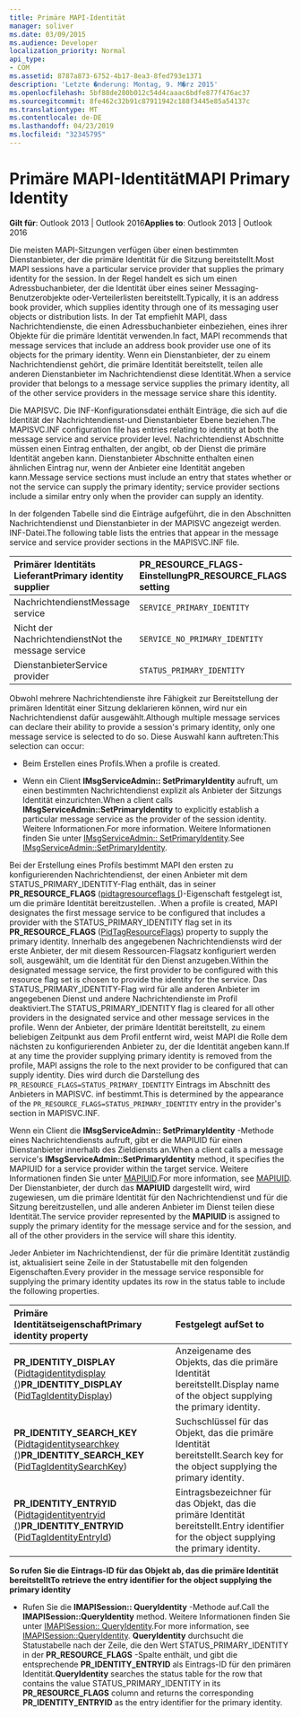 ```yaml
---
title: Primäre MAPI-Identität
manager: soliver
ms.date: 03/09/2015
ms.audience: Developer
localization_priority: Normal
api_type:
- COM
ms.assetid: 8787a873-6752-4b17-8ea3-8fed793e1371
description: 'Letzte �nderung: Montag, 9. M�rz 2015'
ms.openlocfilehash: 5bf88de280b012c54d4caaac6bdfe877f476ac37
ms.sourcegitcommit: 8fe462c32b91c87911942c188f3445e85a54137c
ms.translationtype: MT
ms.contentlocale: de-DE
ms.lasthandoff: 04/23/2019
ms.locfileid: "32345795"
---
```

# <a name="mapi-primary-identity"></a><span data-ttu-id="39da8-103">Primäre MAPI-Identität</span><span class="sxs-lookup"><span data-stu-id="39da8-103">MAPI Primary Identity</span></span>

  
  
<span data-ttu-id="39da8-104">**Gilt für**: Outlook 2013 | Outlook 2016</span><span class="sxs-lookup"><span data-stu-id="39da8-104">**Applies to**: Outlook 2013 | Outlook 2016</span></span> 
  
<span data-ttu-id="39da8-105">Die meisten MAPI-Sitzungen verfügen über einen bestimmten Dienstanbieter, der die primäre Identität für die Sitzung bereitstellt.</span><span class="sxs-lookup"><span data-stu-id="39da8-105">Most MAPI sessions have a particular service provider that supplies the primary identity for the session.</span></span> <span data-ttu-id="39da8-106">In der Regel handelt es sich um einen Adressbuchanbieter, der die Identität über eines seiner Messaging-Benutzerobjekte oder-Verteilerlisten bereitstellt.</span><span class="sxs-lookup"><span data-stu-id="39da8-106">Typically, it is an address book provider, which supplies identity through one of its messaging user objects or distribution lists.</span></span> <span data-ttu-id="39da8-107">In der Tat empfiehlt MAPI, dass Nachrichtendienste, die einen Adressbuchanbieter einbeziehen, eines ihrer Objekte für die primäre Identität verwenden.</span><span class="sxs-lookup"><span data-stu-id="39da8-107">In fact, MAPI recommends that message services that include an address book provider use one of its objects for the primary identity.</span></span> <span data-ttu-id="39da8-108">Wenn ein Dienstanbieter, der zu einem Nachrichtendienst gehört, die primäre Identität bereitstellt, teilen alle anderen Dienstanbieter im Nachrichtendienst diese Identität.</span><span class="sxs-lookup"><span data-stu-id="39da8-108">When a service provider that belongs to a message service supplies the primary identity, all of the other service providers in the message service share this identity.</span></span>
  
<span data-ttu-id="39da8-109">Die MAPISVC. Die INF-Konfigurationsdatei enthält Einträge, die sich auf die Identität der Nachrichtendienst-und Dienstanbieter Ebene beziehen.</span><span class="sxs-lookup"><span data-stu-id="39da8-109">The MAPISVC.INF configuration file has entries relating to identity at both the message service and service provider level.</span></span> <span data-ttu-id="39da8-110">Nachrichtendienst Abschnitte müssen einen Eintrag enthalten, der angibt, ob der Dienst die primäre Identität angeben kann. Dienstanbieter Abschnitte enthalten einen ähnlichen Eintrag nur, wenn der Anbieter eine Identität angeben kann.</span><span class="sxs-lookup"><span data-stu-id="39da8-110">Message service sections must include an entry that states whether or not the service can supply the primary identity; service provider sections include a similar entry only when the provider can supply an identity.</span></span>
  
<span data-ttu-id="39da8-111">In der folgenden Tabelle sind die Einträge aufgeführt, die in den Abschnitten Nachrichtendienst und Dienstanbieter in der MAPISVC angezeigt werden. INF-Datei.</span><span class="sxs-lookup"><span data-stu-id="39da8-111">The following table lists the entries that appear in the message service and service provider sections in the MAPISVC.INF file.</span></span>
  
|<span data-ttu-id="39da8-112">**Primärer Identitäts Lieferant**</span><span class="sxs-lookup"><span data-stu-id="39da8-112">**Primary identity supplier**</span></span>|<span data-ttu-id="39da8-113">**PR_RESOURCE_FLAGS-Einstellung**</span><span class="sxs-lookup"><span data-stu-id="39da8-113">**PR_RESOURCE_FLAGS setting**</span></span>|
|:-----|:-----|
|<span data-ttu-id="39da8-114">Nachrichtendienst</span><span class="sxs-lookup"><span data-stu-id="39da8-114">Message service</span></span>  <br/> | `SERVICE_PRIMARY_IDENTITY` <br/> |
|<span data-ttu-id="39da8-115">Nicht der Nachrichtendienst</span><span class="sxs-lookup"><span data-stu-id="39da8-115">Not the message service</span></span>  <br/> | `SERVICE_NO_PRIMARY_IDENTITY` <br/> |
|<span data-ttu-id="39da8-116">Dienstanbieter</span><span class="sxs-lookup"><span data-stu-id="39da8-116">Service provider</span></span>  <br/> | `STATUS_PRIMARY_IDENTITY` <br/> |
   
<span data-ttu-id="39da8-117">Obwohl mehrere Nachrichtendienste ihre Fähigkeit zur Bereitstellung der primären Identität einer Sitzung deklarieren können, wird nur ein Nachrichtendienst dafür ausgewählt.</span><span class="sxs-lookup"><span data-stu-id="39da8-117">Although multiple message services can declare their ability to provide a session's primary identity, only one message service is selected to do so.</span></span> <span data-ttu-id="39da8-118">Diese Auswahl kann auftreten:</span><span class="sxs-lookup"><span data-stu-id="39da8-118">This selection can occur:</span></span>
  
- <span data-ttu-id="39da8-119">Beim Erstellen eines Profils.</span><span class="sxs-lookup"><span data-stu-id="39da8-119">When a profile is created.</span></span>
    
- <span data-ttu-id="39da8-120">Wenn ein Client **IMsgServiceAdmin:: SetPrimaryIdentity** aufruft, um einen bestimmten Nachrichtendienst explizit als Anbieter der Sitzungs Identität einzurichten.</span><span class="sxs-lookup"><span data-stu-id="39da8-120">When a client calls **IMsgServiceAdmin::SetPrimaryIdentity** to explicitly establish a particular message service as the provider of the session identity.</span></span> <span data-ttu-id="39da8-121">Weitere Informationen.</span><span class="sxs-lookup"><span data-stu-id="39da8-121">For more information.</span></span> <span data-ttu-id="39da8-122">Weitere Informationen finden Sie unter [IMsgServiceAdmin:: SetPrimaryIdentity](imsgserviceadmin-setprimaryidentity.md).</span><span class="sxs-lookup"><span data-stu-id="39da8-122">See [IMsgServiceAdmin::SetPrimaryIdentity](imsgserviceadmin-setprimaryidentity.md).</span></span>
    
<span data-ttu-id="39da8-123">Bei der Erstellung eines Profils bestimmt MAPI den ersten zu konfigurierenden Nachrichtendienst, der einen Anbieter mit dem STATUS_PRIMARY_IDENTITY-Flag enthält, das in seiner **PR_RESOURCE_FLAGS** ([pidtagresourceflags (](pidtagresourceflags-canonical-property.md))-Eigenschaft festgelegt ist, um die primäre Identität bereitzustellen. .</span><span class="sxs-lookup"><span data-stu-id="39da8-123">When a profile is created, MAPI designates the first message service to be configured that includes a provider with the STATUS_PRIMARY_IDENTITY flag set in its **PR_RESOURCE_FLAGS** ([PidTagResourceFlags](pidtagresourceflags-canonical-property.md)) property to supply the primary identity.</span></span> <span data-ttu-id="39da8-124">Innerhalb des angegebenen Nachrichtendiensts wird der erste Anbieter, der mit diesem Ressourcen-Flagsatz konfiguriert werden soll, ausgewählt, um die Identität für den Dienst anzugeben.</span><span class="sxs-lookup"><span data-stu-id="39da8-124">Within the designated message service, the first provider to be configured with this resource flag set is chosen to provide the identity for the service.</span></span> <span data-ttu-id="39da8-125">Das STATUS_PRIMARY_IDENTITY-Flag wird für alle anderen Anbieter im angegebenen Dienst und andere Nachrichtendienste im Profil deaktiviert.</span><span class="sxs-lookup"><span data-stu-id="39da8-125">The STATUS_PRIMARY_IDENTITY flag is cleared for all other providers in the designated service and other message services in the profile.</span></span> <span data-ttu-id="39da8-126">Wenn der Anbieter, der primäre Identität bereitstellt, zu einem beliebigen Zeitpunkt aus dem Profil entfernt wird, weist MAPI die Rolle dem nächsten zu konfigurierenden Anbieter zu, der die Identität angeben kann.</span><span class="sxs-lookup"><span data-stu-id="39da8-126">If at any time the provider supplying primary identity is removed from the profile, MAPI assigns the role to the next provider to be configured that can supply identity.</span></span> <span data-ttu-id="39da8-127">Dies wird durch die Darstellung des `PR_RESOURCE_FLAGS=STATUS_PRIMARY_IDENTITY` Eintrags im Abschnitt des Anbieters in MAPISVC. inf bestimmt.</span><span class="sxs-lookup"><span data-stu-id="39da8-127">This is determined by the appearance of the  `PR_RESOURCE_FLAGS=STATUS_PRIMARY_IDENTITY` entry in the provider's section in MAPISVC.INF.</span></span> 
  
<span data-ttu-id="39da8-128">Wenn ein Client die **IMsgServiceAdmin:: SetPrimaryIdentity** -Methode eines Nachrichtendiensts aufruft, gibt er die MAPIUID für einen Dienstanbieter innerhalb des Zieldiensts an.</span><span class="sxs-lookup"><span data-stu-id="39da8-128">When a client calls a message service's **IMsgServiceAdmin::SetPrimaryIdentity** method, it specifies the MAPIUID for a service provider within the target service.</span></span> <span data-ttu-id="39da8-129">Weitere Informationen finden Sie unter [MAPIUID](mapiuid.md).</span><span class="sxs-lookup"><span data-stu-id="39da8-129">For more information, see [MAPIUID](mapiuid.md).</span></span> <span data-ttu-id="39da8-130">Der Dienstanbieter, der durch das **MAPIUID** dargestellt wird, wird zugewiesen, um die primäre Identität für den Nachrichtendienst und für die Sitzung bereitzustellen, und alle anderen Anbieter im Dienst teilen diese Identität.</span><span class="sxs-lookup"><span data-stu-id="39da8-130">The service provider represented by the **MAPIUID** is assigned to supply the primary identity for the message service and for the session, and all of the other providers in the service will share this identity.</span></span> 
  
<span data-ttu-id="39da8-131">Jeder Anbieter im Nachrichtendienst, der für die primäre Identität zuständig ist, aktualisiert seine Zeile in der Statustabelle mit den folgenden Eigenschaften.</span><span class="sxs-lookup"><span data-stu-id="39da8-131">Every provider in the message service responsible for supplying the primary identity updates its row in the status table to include the following properties.</span></span>
  
|<span data-ttu-id="39da8-132">**Primäre Identitätseigenschaft**</span><span class="sxs-lookup"><span data-stu-id="39da8-132">**Primary identity property**</span></span>|<span data-ttu-id="39da8-133">**Festgelegt auf**</span><span class="sxs-lookup"><span data-stu-id="39da8-133">**Set to**</span></span>|
|:-----|:-----|
|<span data-ttu-id="39da8-134">**PR_IDENTITY_DISPLAY** ([Pidtagidentitydisplay (](pidtagidentitydisplay-canonical-property.md))</span><span class="sxs-lookup"><span data-stu-id="39da8-134">**PR_IDENTITY_DISPLAY** ([PidTagIdentityDisplay](pidtagidentitydisplay-canonical-property.md))</span></span>  <br/> |<span data-ttu-id="39da8-135">Anzeigename des Objekts, das die primäre Identität bereitstellt.</span><span class="sxs-lookup"><span data-stu-id="39da8-135">Display name of the object supplying the primary identity.</span></span>  <br/> |
|<span data-ttu-id="39da8-136">**PR_IDENTITY_SEARCH_KEY** ([Pidtagidentitysearchkey (](pidtagidentitysearchkey-canonical-property.md))</span><span class="sxs-lookup"><span data-stu-id="39da8-136">**PR_IDENTITY_SEARCH_KEY** ([PidTagIdentitySearchKey](pidtagidentitysearchkey-canonical-property.md))</span></span>  <br/> |<span data-ttu-id="39da8-137">Suchschlüssel für das Objekt, das die primäre Identität bereitstellt.</span><span class="sxs-lookup"><span data-stu-id="39da8-137">Search key for the object supplying the primary identity.</span></span>  <br/> |
|<span data-ttu-id="39da8-138">**PR_IDENTITY_ENTRYID** ([Pidtagidentityentryid (](pidtagidentityentryid-canonical-property.md))</span><span class="sxs-lookup"><span data-stu-id="39da8-138">**PR_IDENTITY_ENTRYID** ([PidTagIdentityEntryId](pidtagidentityentryid-canonical-property.md))</span></span>  <br/> |<span data-ttu-id="39da8-139">Eintragsbezeichner für das Objekt, das die primäre Identität bereitstellt.</span><span class="sxs-lookup"><span data-stu-id="39da8-139">Entry identifier for the object supplying the primary identity.</span></span>  <br/> |
   
 <span data-ttu-id="39da8-140">**So rufen Sie die Eintrags-ID für das Objekt ab, das die primäre Identität bereitstellt**</span><span class="sxs-lookup"><span data-stu-id="39da8-140">**To retrieve the entry identifier for the object supplying the primary identity**</span></span>
  
- <span data-ttu-id="39da8-141">Rufen Sie die **IMAPISession:: QueryIdentity** -Methode auf.</span><span class="sxs-lookup"><span data-stu-id="39da8-141">Call the **IMAPISession::QueryIdentity** method.</span></span> <span data-ttu-id="39da8-142">Weitere Informationen finden Sie unter [IMAPISession:: QueryIdentity](imapisession-queryidentity.md).</span><span class="sxs-lookup"><span data-stu-id="39da8-142">For more information, see [IMAPISession::QueryIdentity](imapisession-queryidentity.md).</span></span> <span data-ttu-id="39da8-143">**QueryIdentity** durchsucht die Statustabelle nach der Zeile, die den Wert STATUS_PRIMARY_IDENTITY in der **PR_RESOURCE_FLAGS** -Spalte enthält, und gibt die entsprechende **PR_IDENTITY_ENTRYID** als Eintrags-ID für den primären Identität.</span><span class="sxs-lookup"><span data-stu-id="39da8-143">**QueryIdentity** searches the status table for the row that contains the value STATUS_PRIMARY_IDENTITY in its **PR_RESOURCE_FLAGS** column and returns the corresponding **PR_IDENTITY_ENTRYID** as the entry identifier for the primary identity.</span></span> 
    

